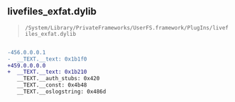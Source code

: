 ## livefiles_exfat.dylib

> `/System/Library/PrivateFrameworks/UserFS.framework/PlugIns/livefiles_exfat.dylib`

```diff

-456.0.0.0.1
-  __TEXT.__text: 0x1b1f0
+459.0.0.0.0
+  __TEXT.__text: 0x1b210
   __TEXT.__auth_stubs: 0x420
   __TEXT.__const: 0x4b48
   __TEXT.__oslogstring: 0x486d

```
